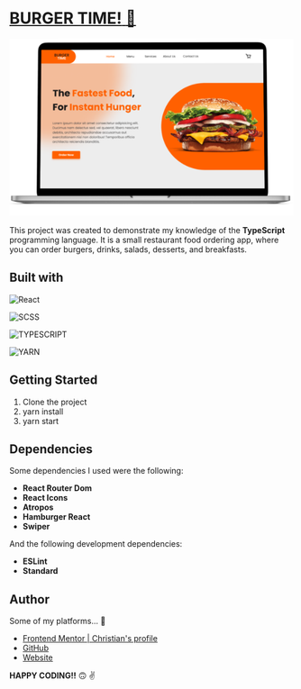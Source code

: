 # [**BURGER TIME!** :hamburger:](https://breakfasttimeandburger.netlify.app/)

<div align='center'>

![Preview website](./public/screenshot.png)

</div>

This project was created to demonstrate my knowledge of the **TypeScript** programming language. It is a small restaurant food ordering app, where you can order burgers, drinks, salads, desserts, and breakfasts.

## Built with

![**React**](https://img.shields.io/badge/REACT-0B2C4A?style=for-the-badge&logo=react&logoColor=white)

![**SCSS**](https://img.shields.io/badge/SCSS-CC6699?style=for-the-badge&logo=sass&logoColor=white)

![**TYPESCRIPT**](https://img.shields.io/badge/TYPESCRIPT-3178C6?style=for-the-badge&logo=typescript&logoColor=white)

![**YARN**](https://img.shields.io/badge/YARN-2C8EBB?style=for-the-badge&logo=yarn&logoColor=white)

## Getting Started

1. Clone the project
2. yarn install
3. yarn start

## Dependencies

Some dependencies I used were the following:

- **React Router Dom**
- **React Icons**
- **Atropos**
- **Hamburger React**
- **Swiper**

And the following development dependencies:

- **ESLint**
- **Standard**

## Author

Some of my platforms... :smiling_face_with_three_hearts:

- [Frontend Mentor | Christian's profile](https://www.frontendmentor.io/profile/FLCHRIS)
- [GitHub](https://github.com/FLCHRIS)
- [Website](https://fkhris-ts.netlify.app/)

**HAPPY CODING!!** :upside_down_face: :v: